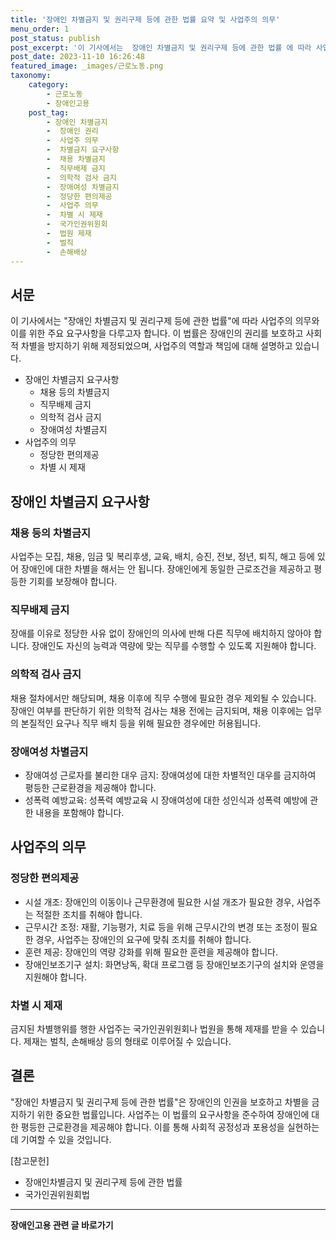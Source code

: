 ```yaml
---
title: '장애인 차별금지 및 권리구제 등에 관한 법률 요약 및 사업주의 의무'
menu_order: 1
post_status: publish
post_excerpt: '이 기사에서는  장애인 차별금지 및 권리구제 등에 관한 법률 에 따라 사업주의 의무와 이를 위한 주요 요구사항을 다루고자 합니다. 이 법률은 장애인의 권리를 보호하고 사회적 차별을 방지하기 위해 제정되었으며, 사업주의 역할과 책임에 대해 설명하고 있습니다.'
post_date: 2023-11-10 16:26:48
featured_image: _images/근로노동.png
taxonomy:
    category:
        - 근로노동
        - 장애인고용
    post_tag:
        - 장애인 차별금지
        -  장애인 권리
        -  사업주 의무
        -  차별금지 요구사항
        -  채용 차별금지
        -  직무배제 금지
        -  의학적 검사 금지
        -  장애여성 차별금지
        -  정당한 편의제공
        -  사업주 의무
        -  차별 시 제재
        -  국가인권위원회
        -  법원 제재
        -  벌칙
        -  손해배상
---
```




## 서문

이 기사에서는 "장애인 차별금지 및 권리구제 등에 관한 법률"에 따라 사업주의 의무와 이를 위한 주요 요구사항을 다루고자 합니다. 이 법률은 장애인의 권리를 보호하고 사회적 차별을 방지하기 위해 제정되었으며, 사업주의 역할과 책임에 대해 설명하고 있습니다.

- 장애인 차별금지 요구사항
    - 채용 등의 차별금지
    - 직무배제 금지
    - 의학적 검사 금지
    - 장애여성 차별금지
- 사업주의 의무
    - 정당한 편의제공
    - 차별 시 제재

## 장애인 차별금지 요구사항

### 채용 등의 차별금지

사업주는 모집, 채용, 임금 및 복리후생, 교육, 배치, 승진, 전보, 정년, 퇴직, 해고 등에 있어 장애인에 대한 차별을 해서는 안 됩니다. 장애인에게 동일한 근로조건을 제공하고 평등한 기회를 보장해야 합니다.

### 직무배제 금지

장애를 이유로 정당한 사유 없이 장애인의 의사에 반해 다른 직무에 배치하지 않아야 합니다. 장애인도 자신의 능력과 역량에 맞는 직무를 수행할 수 있도록 지원해야 합니다.

### 의학적 검사 금지

채용 절차에서만 해당되며, 채용 이후에 직무 수행에 필요한 경우 제외될 수 있습니다. 장애인 여부를 판단하기 위한 의학적 검사는 채용 전에는 금지되며, 채용 이후에는 업무의 본질적인 요구나 직무 배치 등을 위해 필요한 경우에만 허용됩니다.

### 장애여성 차별금지

- 장애여성 근로자를 불리한 대우 금지: 장애여성에 대한 차별적인 대우를 금지하여 평등한 근로환경을 제공해야 합니다.
- 성폭력 예방교육: 성폭력 예방교육 시 장애여성에 대한 성인식과 성폭력 예방에 관한 내용을 포함해야 합니다.

## 사업주의 의무

### 정당한 편의제공

- 시설 개조: 장애인의 이동이나 근무환경에 필요한 시설 개조가 필요한 경우, 사업주는 적절한 조치를 취해야 합니다.
- 근무시간 조정: 재활, 기능평가, 치료 등을 위해 근무시간의 변경 또는 조정이 필요한 경우, 사업주는 장애인의 요구에 맞춰 조치를 취해야 합니다.
- 훈련 제공: 장애인의 역량 강화를 위해 필요한 훈련을 제공해야 합니다.
- 장애인보조기구 설치: 화면낭독, 확대 프로그램 등 장애인보조기구의 설치와 운영을 지원해야 합니다.

### 차별 시 제재

금지된 차별행위를 행한 사업주는 국가인권위원회나 법원을 통해 제재를 받을 수 있습니다. 제재는 벌칙, 손해배상 등의 형태로 이루어질 수 있습니다.

## 결론

"장애인 차별금지 및 권리구제 등에 관한 법률"은 장애인의 인권을 보호하고 차별을 금지하기 위한 중요한 법률입니다. 사업주는 이 법률의 요구사항을 준수하여 장애인에 대한 평등한 근로환경을 제공해야 합니다. 이를 통해 사회적 공정성과 포용성을 실현하는데 기여할 수 있을 것입니다.

[참고문헌]
- 장애인차별금지 및 권리구제 등에 관한 법률
- 국가인권위원회법
<!-- wp:separator -->
<hr class="wp-block-separator has-alpha-channel-opacity"/>
<!-- /wp:separator -->

<!-- wp:group {"backgroundColor":"base","layout":{"type":"constrained"}} -->
<div class="wp-block-group has-base-background-color has-background"><!-- wp:paragraph {"align":"center","fontSize":"medium"} -->
<p class="has-text-align-center has-large-font-size"><strong>장애인고용 관련 글 바로가기</strong></p>
<!-- /wp:paragraph -->


<!-- wp:latest-posts
{"categories":[{"id":11037,"count":19,"description":"","link":"https://uknowlaw.com/category/%ec%9e%a5%ec%95%a0%ec%9d%b8%ea%b3%a0%ec%9a%a9/","name":"장애인고용","slug":"장애인고용","taxonomy":"category","parent":0,"meta":[],"_links":{"self":[{"href":"https://uknowlaw.com/wp-json/wp/v2/categories/11037"}],"collection":[{"href":"https://uknowlaw.com/wp-json/wp/v2/categories"}],"about":[{"href":"https://uknowlaw.com/wp-json/wp/v2/taxonomies/category"}],"wp:post_type":[{"href":"https://uknowlaw.com/wp-json/wp/v2/posts?categories=11037"}],"curies":[{"name":"wp","href":"https://api.w.org/{rel}","templated":true}]}}],"postsToShow":100,"excerptLength":28,"postLayout":"grid","columns":2,"featuredImageAlign":"left","featuredImageSizeSlug":"large","fontSize":"medium"} /--></div>
<!-- /wp:group -->